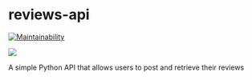 # reviews-api

[![Maintainability](https://api.codeclimate.com/v1/badges/d06ab133288471b32132/maintainability)](https://codeclimate.com/github/NayaraCaetano/reviews-api/maintainability)

<a href="https://codeclimate.com/github/NayaraCaetano/reviews-api/test_coverage"><img src="https://api.codeclimate.com/v1/badges/d06ab133288471b32132/test_coverage" /></a>

A simple Python API that allows users to post and retrieve their reviews
